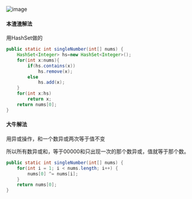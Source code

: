 ![image](http://ww3.sinaimg.cn/large/005CRBrHjw1f9cfrk2xb8j30gi00wjr8.jpg)

#### 本渣渣解法
用HashSet做的
```Java
public static int singleNumber(int[] nums) {
    HashSet<Integer> hs=new HashSet<Integer>();
    for(int x:nums){
        if(hs.contains(x))
            hs.remove(x);
        else
            hs.add(x);
    }
    for(int x:hs)
        return x;
    return nums[0];
}
```

#### 大牛解法
用异或操作，和一个数异或两次等于值不变

所以所有数异或和，等于00000和只出现一次的那个数异或，值就等于那个数。
```Java
public static int singleNumber(int[] nums) {
    for(int i = 1; i < nums.length; i++) {
        nums[0] ^= nums[i]; 
    }
    return nums[0]; 
}
```